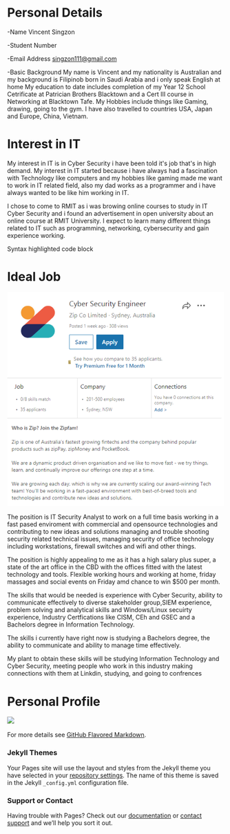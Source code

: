 # Personal Details

-Name Vincent Singzon

-Student Number 

-Email Address singzon111@gmail.com

-Basic Background 
My name is Vincent and my nationality is Australian and my background is Filipinob born in Saudi Arabia and i only speak English at home My education to date includes completion of my Year 12 School Cetrificate at Patrician Brothers Blacktown and a Cert III course in Networking at Blacktown Tafe. My Hobbies include things like Gaming, drawing, going to the gym. I have also travelled to countries  USA, Japan and Europe, China, Vietnam. 


# Interest in IT

My interest in IT is in Cyber Security i have been told it's job that's in high demand. My interest in IT started because i have always had a fascination with Technology like computers and my hobbies like gaming made me want to work in IT related field, also my dad works as a programmer and i have always wanted to be like him working in IT.

I chose to come to RMIT as i was browing online courses to study in IT Cyber Security and i found an advertisement in open university about an online course at RMIT University. I expect to learn many different things related to IT such as programming, networking, cybersecurity and gain experience working.



Syntax highlighted code block

# Ideal Job


![job](Capture.PNG)

The position is IT Security Analyst to work on a full time basis working in a fast pased enviroment with commercial and opensource technologies and contributing to new ideas and solutions managing and trouble shooting security related technical issues, managing security of office technology including workstations, firewall switches and wifi and other things. 

The position is highly appealing to me as it has a high salary plus super, a state of the art office in the CBD with the offices fitted with the latest technology and tools. Flexible working hours and working at home, friday massages and social events on Friday amd chance to win $500 per month.

The skills that would be needed is experience with Cyber Security, ability to communicate effectively to diverse stakeholder group,SIEM experience, problem solving and analytical skills and Windows/Linux secuirty experience, Industry Certfications like CISM, CEh and GSEC and a Bachelors degree in Information Technology.

The skills i currently have right now is studying a Bachelors degree, the ability to communicate and ability to manage time effectively.

My plant to obtain these skills will be studying Information Technology and Cyber Security, meeting people who work in this industry making connections with them at Linkdin, studying, and going to confrences


# Personal Profile
![](learner_test.PNG)


For more details see [GitHub Flavored Markdown](https://guides.github.com/features/mastering-markdown/).

### Jekyll Themes

Your Pages site will use the layout and styles from the Jekyll theme you have selected in your [repository settings](https://github.com/VincentSingzon/myprofile/settings). The name of this theme is saved in the Jekyll `_config.yml` configuration file.

### Support or Contact

Having trouble with Pages? Check out our [documentation](https://help.github.com/categories/github-pages-basics/) or [contact support](https://github.com/contact) and we’ll help you sort it out.
